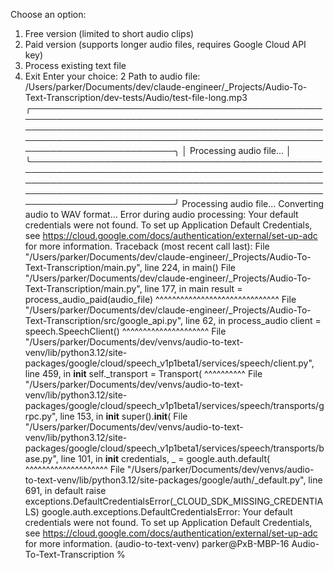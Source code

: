Choose an option:
1. Free version (limited to short audio clips)
2. Paid version (supports longer audio files, requires Google Cloud API key)
3. Process existing text file
4. Exit
Enter your choice: 2
Path to audio file: /Users/parker/Documents/dev/claude-engineer/_Projects/Audio-To-Text-Transcription/dev-tests/Audio/test-file-long.mp3 
╭───────────────────────────────────────────────────────────────────────────────────────────────────────────────────────────────────────────────────────────────────────────────────────────────────────────────────────╮
│ Processing audio file...                                                                                                                                                                                              │
╰───────────────────────────────────────────────────────────────────────────────────────────────────────────────────────────────────────────────────────────────────────────────────────────────────────────────────────╯
Processing audio file...
Converting audio to WAV format...
Error during audio processing: Your default credentials were not found. To set up Application Default Credentials, see https://cloud.google.com/docs/authentication/external/set-up-adc for more information.
Traceback (most recent call last):
  File "/Users/parker/Documents/dev/claude-engineer/_Projects/Audio-To-Text-Transcription/main.py", line 224, in <module>
    main()
  File "/Users/parker/Documents/dev/claude-engineer/_Projects/Audio-To-Text-Transcription/main.py", line 177, in main
    result = process_audio_paid(audio_file)
             ^^^^^^^^^^^^^^^^^^^^^^^^^^^^^^
  File "/Users/parker/Documents/dev/claude-engineer/_Projects/Audio-To-Text-Transcription/src/google_api.py", line 62, in process_audio
    client = speech.SpeechClient()
             ^^^^^^^^^^^^^^^^^^^^^
  File "/Users/parker/Documents/dev/venvs/audio-to-text-venv/lib/python3.12/site-packages/google/cloud/speech_v1p1beta1/services/speech/client.py", line 459, in __init__
    self._transport = Transport(
                      ^^^^^^^^^^
  File "/Users/parker/Documents/dev/venvs/audio-to-text-venv/lib/python3.12/site-packages/google/cloud/speech_v1p1beta1/services/speech/transports/grpc.py", line 153, in __init__
    super().__init__(
  File "/Users/parker/Documents/dev/venvs/audio-to-text-venv/lib/python3.12/site-packages/google/cloud/speech_v1p1beta1/services/speech/transports/base.py", line 101, in __init__
    credentials, _ = google.auth.default(
                     ^^^^^^^^^^^^^^^^^^^^
  File "/Users/parker/Documents/dev/venvs/audio-to-text-venv/lib/python3.12/site-packages/google/auth/_default.py", line 691, in default
    raise exceptions.DefaultCredentialsError(_CLOUD_SDK_MISSING_CREDENTIALS)
google.auth.exceptions.DefaultCredentialsError: Your default credentials were not found. To set up Application Default Credentials, see https://cloud.google.com/docs/authentication/external/set-up-adc for more information.
(audio-to-text-venv) parker@PxB-MBP-16 Audio-To-Text-Transcription % 
